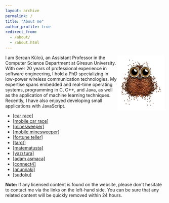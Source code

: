 ```yaml
---
layout: archive
permalink: /
title: "About me"
author_profile: true
redirect_from: 
  - /about/
  - /about.html
---
```


<link rel="manifest" href="/manifest.json" />

<script>
        if ('serviceWorker' in navigator) {
         window.addEventListener('load', function () {
          navigator.serviceWorker.register('service-worker.js').then(function (registration) {
           console.log('Registered!');
          }, function (err) {
           console.log('ServiceWorker registration failed: ', err);
          }).catch(function (err) {
           console.log(err);
          });
         });
        } else {
         console.log('service worker is not supported');
        }
       </script>

<img align="right" width="150" alt="owl coffee beans" src="/images/owl-coffee-beans.png">

I am Sercan Külcü, an Assistant Professor in the Computer Science Department at Giresun University. With over 20 years of professional experience in software engineering, I hold a PhD specializing in low-power wireless communication technologies. My expertise spans embedded and real-time operating systems, programming in C, C++, and Java, as well as the application of machine learning techniques. Recently, I have also enjoyed developing small applications with JavaScript.

* <a href="../game/car-race.html">[car race]</a>
* <a href="../game/mobile-car-race.html">[mobile car race]</a>
* <a href="../game/minesweeper.html">[minesweeper]</a>
* <a href="../game/mobile-minesweeper.html">[mobile minesweeper]</a>
* <a href="../game/fortune-teller.html">[fortune teller]</a>
* <a href="../game/tarot/tarot-reader.html">[tarot]</a>
* <a href="../game/matematusta.html">[matematusta]</a>
* <a href="../game/yazitura.html">[yazı tura]</a>
* <a href="../game/hangman/hangman.html">[adam asmaca]</a>
* <a href="../game/connectfour.html">[connect4]</a>
* <a href="../game/anunnaki.html">[anunnaki]</a>
* <a href="../game/sudoku.html">[sudoku]</a>

**Note:** If any licensed content is found on the website, please don't hesitate to contact me via the links on the left-hand side. You can be sure that any related content will be quickly removed within 24 hours.


<!--
<script data-name="BMC-Widget" data-cfasync="false" src="https://cdnjs.buymeacoffee.com/1.0.0/widget.prod.min.js" data-id="sercankulc" data-description="Support me on Buy me a coffee!" data-message="Thank you for visiting!" data-color="#5F7FFF" data-position="Right" data-x_margin="18" data-y_margin="18"></script>
-->
